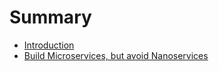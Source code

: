 # Summary

* [Introduction](README.md)
* [Build Microservices, but avoid Nanoservices](chapter1.md)


